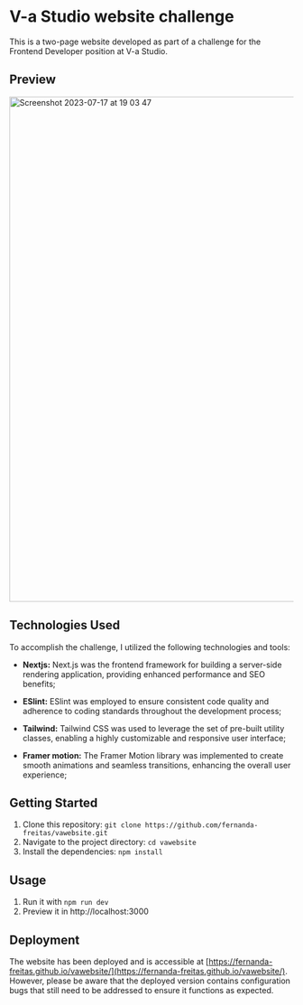 # V-a Studio website challenge

This is a two-page website developed as part of a challenge for the Frontend Developer position at V-a Studio.

## Preview

<img width="895" alt="Screenshot 2023-07-17 at 19 03 47" src="https://github.com/fernanda-freitas/vawebsite/assets/33285862/4c6f28be-e88c-4d09-8c63-719fea95fc1a">


## Technologies Used

To accomplish the challenge, I utilized the following technologies and tools:

* **Nextjs:** Next.js was the frontend framework for building a server-side rendering application, providing enhanced performance and SEO benefits;

* **ESlint:** ESlint was employed to ensure consistent code quality and adherence to coding standards throughout the development process;

* **Tailwind:**  Tailwind CSS was used to leverage the set of pre-built utility classes, enabling a highly customizable and responsive user interface;

* **Framer motion:** The Framer Motion library was implemented to create smooth animations and seamless transitions, enhancing the overall user experience;


## Getting Started

1.  Clone this repository: `git clone https://github.com/fernanda-freitas/vawebsite.git`
2.  Navigate to the project directory: `cd vawebsite`
3.  Install the dependencies: `npm install`

## Usage

1.  Run it with `npm run dev`
2.  Preview it in http://localhost:3000


## Deployment

The website has been deployed and is accessible at [https://fernanda-freitas.github.io/vawebsite/](https://fernanda-freitas.github.io/vawebsite/). However, please be aware that the deployed version contains configuration bugs that still need to be addressed to ensure it functions as expected.
